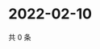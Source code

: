 # 2022-02-10

共 0 条

<!-- BEGIN WEIBO -->
<!-- 最后更新时间 Thu Feb 10 2022 10:25:02 GMT+0800 (China Standard Time) -->

<!-- END WEIBO -->
